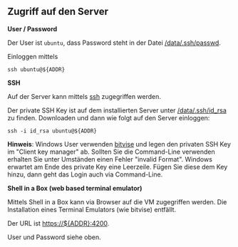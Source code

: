 <!--  Access -->
<div id="Accessing" class="tab-pane fade">
    <h2>Zugriff auf den Server</h2>
    <p><strong>User / Password</strong></p>
    <p>Der User ist <code>ubuntu</code>, dass Password steht in der Datei <a href="/data/.ssh/passwd">/data/.ssh/passwd</a>.</p>
    <p>Einloggen mittels</p>
    <pre><code>ssh ubuntu@${ADDR}</code></pre>
    <p><strong>SSH</strong></p>
    <p>Auf der Server kann mittels <a href="https://wiki.ubuntuusers.de/SSH/">ssh</a> zugegriffen werden.</p>
    <p>Der private SSH Key ist auf dem installierten Server unter <a href="/data/.ssh/id_rsa">/data/.ssh/id_rsa</a> zu finden. Downloaden und dann wie folgt auf den Server einloggen:</p>
    <pre><code>ssh -i id_rsa ubuntu@${ADDR}</code></pre>
    <p><strong>Hinweis</strong>: Windows User verwenden <a href="https://www.bitvise.com/">bitvise</a> und legen den privaten SSH Key im "Client key manager" ab. Sollten Sie die Command-Line verwenden erhalten Sie unter Umständen einen Fehler "invalid Format". Windows erwartet am Ende des private Key eine Leerzeile. Fügen Sie diese dem Key hinzu, dann geht das Login auch via Command-Line.</p>
    <p><strong>Shell in a Box (web based terminal emulator)</strong></p>
    <p>Mittels Shell in a Box kann via Browser auf die VM zugegriffen werden. Die Installation eines Terminal Emulators (wie bitvise) entfällt.</p>
    <p>Der URL ist <a href="https://${ADDR}:4200">https://${ADDR}:4200</a>.</p>
    <p>User und Password siehe oben.</p>     
</div>
